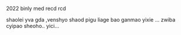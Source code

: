 2022 binly med recd rcd

shaolei yva gda ,venshyo shaod 
pigu liage bao
ganmao yixie ...
zwiba cyipao sheoho..   yici...


